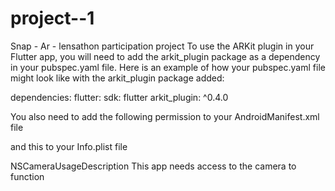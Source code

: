 # project--1
Snap - Ar - lensathon participation project 
To use the ARKit plugin in your Flutter app, you will need to add the arkit_plugin package as a dependency in your pubspec.yaml file. Here is an example of how your pubspec.yaml file might look like with the arkit_plugin package added:


dependencies:
  flutter:
    sdk: flutter
  arkit_plugin: ^0.4.0

You also need to add the following permission 
to your AndroidManifest.xml file

and this to your Info.plist file


<key>NSCameraUsageDescription</key>
<string>This app needs access to the camera to function</string>
